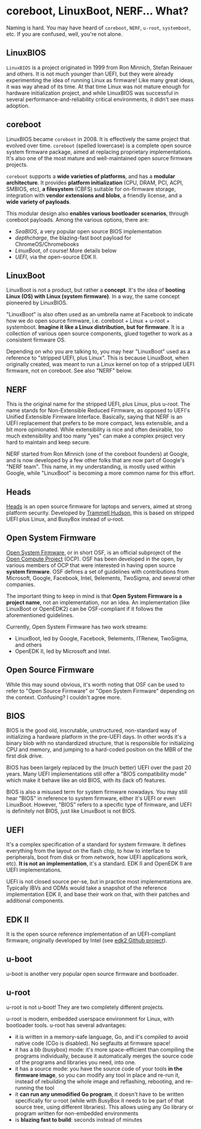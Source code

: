 # coreboot, LinuxBoot, NERF... What?

Naming is hard. You may have heard of `coreboot`, `NERF`, `u-root`,
`systemboot`, etc. If you are confused, well, you're not alone.

## LinuxBIOS

`LinuxBIOS` is a project originated in 1999 from Ron Minnich, Stefan Reinauer
and others. It is not much younger than UEFI, but they were already
experimenting the idea of running Linux as firmware! Like many great ideas, it
was way ahead of its time. At that time Linux was not mature enough for
hardware initialization project, and while LinuxBIOS was successful in several
performance-and-reliability critical environments, it didn't see mass adoption.

## coreboot

LinuxBIOS became `coreboot` in 2008. It is effectively the same project that
evolved over time. `coreboot` (spelled lowercase) is a complete open source
system firmware package, aimed at replacing proprietary implementations. It's
also one of the most mature and well-maintained open source firmware projects.

`coreboot` supports a **wide varieties of platforms**, and has a **modular
architecture**. It provides **platform initialization** (CPU, DRAM, PCI, ACPI,
SMBIOS, etc), **a filesystem** (CBFS) suitable for on-firmware storage,
integration with **vendor extensions and blobs**, a friendly license, and a
**wide variety of payloads**.

This modular design also **enables various bootloader scenarios**, through
coreboot payloads. Among the various options, there are:

* *SeaBIOS*, a very popular open source BIOS implementation
* *depthcharge*, the blazing-fast boot payload for ChromeOS/Chromebooks
* *LinuxBoot*, of course! More details below
* *UEFI*, via the open-source EDK II.

## LinuxBoot

LinuxBoot is not a product, but rather a **concept**. It's the idea of
**booting Linux (OS) with Linux (system firmware)**. In a way, the same concept
pioneered by LinuxBIOS.

"LinuxBoot" is also often used as an umbrella name at Facebook to indicate how
we do open source firmware, i.e. coreboot + Linux + u-root + systemboot.
**Imagine it like a Linux distribution, but for firmware**. It is a collection
of various open source components, glued together to work as a consistent
firmware OS.

Depending on who you are talking to, you may hear "LinuxBoot" used as a
reference to "stripped UEFI, plus Linux". This is because LinuxBoot, when
originally created, was meant to run a Linux kernel on top of a stripped UEFI
firmware, not on coreboot. See also "NERF" below.

## NERF

This is the original name for the stripped UEFI, plus Linux, plus u-root. The
name stands for Non-Extensible Reduced Firmware, as opposed to UEFI's Unified
Extensible Firmware Interface. Basically, saying that NERF is an UEFI
replacement that prefers to be more compact, less extensible, and a bit more
opinionated. While extensibility is nice and often desirable, too much
extensibility and too many "yes" can make a complex project very hard to
maintain and keep secure.

NERF started from Ron Minnich (one of the coreboot founders) at Google, and is
now developed by a few other folks that are now part of Google's "NERF team".
This name, in my understanding, is mostly used within Google, while "LinuxBoot"
is becoming a more common name for this effort.

## Heads

[Heads](https://trmm.net/Heads) is an open source firmware for laptops and
servers, aimed at strong platform security. Developed by [Trammell
Hudson](https://twitter.com/qrs), this is based on stripped UEFI plus Linux,
and BusyBox instead of u-root.

## Open System Firmware

[Open System Firmware](https://www.opencompute.org/projects/open-system-firmware),
or in short OSF, is an official subproject of the [Open Compute
Project](https://www.opencompute.org) (OCP). OSF has been developed in the
open, by various members of OCP that were interested in having open source
**system firmware**. OSF defines a set of guidelines with contributions from
Microsoft, Google, Facebook, Intel, 9elements, TwoSigma, and several other
companies.

The important thing to keep in mind is that **Open System Firmware is a project
name**, not an implementation, nor an idea. An implementation (like LinuxBoot
or OpenEDK2) can be OSF-compliant if it follows the aforementioned guidelines.

Currently, Open System Firmware has two work streams:

* LinuxBoot, led by Google, Facebook, 9elements, ITRenew, TwoSigma, and others
* OpenEDK II, led by Microsoft and Intel.

## Open Source Firmware

While this may sound obvious, it's worth noting that OSF can be used to refer
to "Open Source Firmware" or "Open System Firmware" depending on the context.
Confusing? I couldn't agree more.

## BIOS

BIOS is the good old, inscrutable, unstructured, non-standard way of
initializing a hardware platform in the pre-UEFI days. In other words it's a
binary blob with no standardized structure, that is responsible for
initializing CPU and memory, and jumping to a hard-coded position on the MBR of
the first disk drive.

BIOS has been largely replaced by the (much better) UEFI over the past 20
years. Many UEFI implementations still offer a "BIOS compatibility mode" which
make it behave like an old BIOS, with its (lack of) features.

BIOS is also a misused term for system firmware nowadays. You may still hear
"BIOS" in reference to system firmware, either it's UEFI or even LinuxBoot.
However, "BIOS" refers to a specific type of firmware, and UEFI is definitely
not BIOS, just like LinuxBoot is not BIOS.

## UEFI

It's a complex specification of a standard for system firmware. It defines
everything from the layout on the flash chip, to how to interface to
peripherals, boot from disk or from network, how UEFI applications work, etc).
**It is not an implementation**, it's a standard. EDK II and OpenEDK II are
UEFI implementations.

UEFI is not closed source per-se, but in practice most implementations are.
Typically IBVs and ODMs would take a snapshot of the reference implementation
EDK II, and base their work on that, with their patches and additional
components.

## EDK II

It is the open source reference implementation of an UEFI-compliant firmware,
originally developed by Intel (see [edk2 Github
project](https://github.com/tianocore/edk2)).

## u-boot

u-boot is another very popular open source firmware and bootloader.

## u-root

u-root is not u-boot! They are two completely different projects.

u-root is modern, embedded userspace environment for Linux, with bootloader
tools. u-root has several advantages:

* it is written in a memory-safe language, Go, and it's compiled to avoid
  native code (CGo is disabled). No segfaults at firmware space!
* it has a bb (busybox) mode: it's more space-efficient than compiling the
  programs individually, because it automatically merges the source code of the
  programs and libraries you need, into one.
* it has a source mode: you have the source code of your tools **in the
  firmware image**, so you can modify any tool in place and re-run it, instead
  of rebuilding the whole image and reflashing, rebooting, and re-running the
  tool
* it **can run any unmodified Go program**, it doesn't have to be written
  specifically for u-root (while with BusyBox it needs to be part of that
  source tree, using different libraries). This allows using any Go library or
  program written for non-embedded environments
* is **blazing fast to build**: seconds instead of minutes
